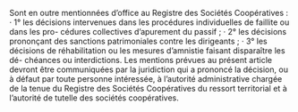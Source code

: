 Sont en outre mentionnées d’office au Registre des Sociétés Coopératives :
· 1° les décisions intervenues dans les procédures individuelles de faillite ou dans les pro-
cédures collectives d’apurement du passif ;
· 2° les décisions prononçant des sanctions patrimoniales contre les dirigeants ;
· 3° les décisions de réhabilitation ou les mesures d’amnistie faisant disparaître les dé-
chéances ou interdictions.
Les mentions prévues au présent article devront être communiquées par la juridiction qui a prononcé la décision, ou à défaut par toute personne intéressée, à l’autorité administrative chargée de la tenue du Registre des Sociétés Coopératives du ressort territorial et à l’autorité de tutelle des sociétés coopératives.